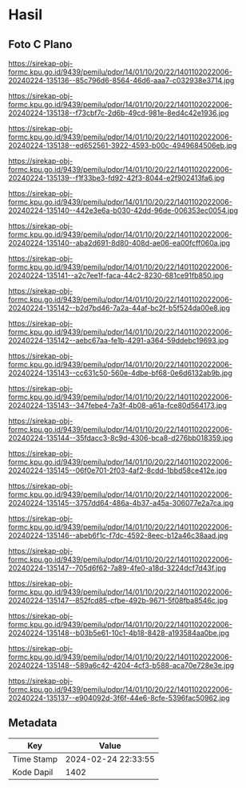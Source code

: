 # Hasil

## Foto C Plano

https://sirekap-obj-formc.kpu.go.id/9439/pemilu/pdpr/14/01/10/20/22/1401102022006-20240224-135136--85c796d6-8564-46d6-aaa7-c032938e3714.jpg

https://sirekap-obj-formc.kpu.go.id/9439/pemilu/pdpr/14/01/10/20/22/1401102022006-20240224-135138--f73cbf7c-2d6b-49cd-981e-8ed4c42e1936.jpg

https://sirekap-obj-formc.kpu.go.id/9439/pemilu/pdpr/14/01/10/20/22/1401102022006-20240224-135138--ed652561-3922-4593-b00c-4949684506eb.jpg

https://sirekap-obj-formc.kpu.go.id/9439/pemilu/pdpr/14/01/10/20/22/1401102022006-20240224-135139--f1f33be3-fd92-42f3-8044-e2f902413fa6.jpg

https://sirekap-obj-formc.kpu.go.id/9439/pemilu/pdpr/14/01/10/20/22/1401102022006-20240224-135140--442e3e6a-b030-42dd-96de-006353ec0054.jpg

https://sirekap-obj-formc.kpu.go.id/9439/pemilu/pdpr/14/01/10/20/22/1401102022006-20240224-135140--aba2d691-8d80-408d-ae06-ea00fcff060a.jpg

https://sirekap-obj-formc.kpu.go.id/9439/pemilu/pdpr/14/01/10/20/22/1401102022006-20240224-135141--a2c7ee1f-faca-44c2-8230-681ce91fb850.jpg

https://sirekap-obj-formc.kpu.go.id/9439/pemilu/pdpr/14/01/10/20/22/1401102022006-20240224-135142--b2d7bd46-7a2a-44af-bc2f-b5f524da00e8.jpg

https://sirekap-obj-formc.kpu.go.id/9439/pemilu/pdpr/14/01/10/20/22/1401102022006-20240224-135142--aebc67aa-fe1b-4291-a364-59ddebc19693.jpg

https://sirekap-obj-formc.kpu.go.id/9439/pemilu/pdpr/14/01/10/20/22/1401102022006-20240224-135143--cc631c50-560e-4dbe-bf68-0e6d6132ab9b.jpg

https://sirekap-obj-formc.kpu.go.id/9439/pemilu/pdpr/14/01/10/20/22/1401102022006-20240224-135143--347febe4-7a3f-4b08-a61a-fce80d564173.jpg

https://sirekap-obj-formc.kpu.go.id/9439/pemilu/pdpr/14/01/10/20/22/1401102022006-20240224-135144--35fdacc3-8c9d-4306-bca8-d276bb018359.jpg

https://sirekap-obj-formc.kpu.go.id/9439/pemilu/pdpr/14/01/10/20/22/1401102022006-20240224-135145--06f0e701-2f03-4af2-8cdd-1bbd58ce412e.jpg

https://sirekap-obj-formc.kpu.go.id/9439/pemilu/pdpr/14/01/10/20/22/1401102022006-20240224-135145--3757dd64-486a-4b37-a45a-306077e2a7ca.jpg

https://sirekap-obj-formc.kpu.go.id/9439/pemilu/pdpr/14/01/10/20/22/1401102022006-20240224-135146--abeb6f1c-f7dc-4592-8eec-b12a46c38aad.jpg

https://sirekap-obj-formc.kpu.go.id/9439/pemilu/pdpr/14/01/10/20/22/1401102022006-20240224-135147--705d6f62-7a89-4fe0-a18d-3224dcf7d43f.jpg

https://sirekap-obj-formc.kpu.go.id/9439/pemilu/pdpr/14/01/10/20/22/1401102022006-20240224-135147--852fcd85-cfbe-492b-9671-5f08fba8546c.jpg

https://sirekap-obj-formc.kpu.go.id/9439/pemilu/pdpr/14/01/10/20/22/1401102022006-20240224-135148--b03b5e61-10c1-4b18-8428-a193584aa0be.jpg

https://sirekap-obj-formc.kpu.go.id/9439/pemilu/pdpr/14/01/10/20/22/1401102022006-20240224-135148--589a6c42-4204-4cf3-b588-aca70e728e3e.jpg

https://sirekap-obj-formc.kpu.go.id/9439/pemilu/pdpr/14/01/10/20/22/1401102022006-20240224-135137--e904092d-3f6f-44e6-8cfe-5396fac50962.jpg


## Metadata

| Key        | Value               |
| ---------- | ------------------- |
| Time Stamp | 2024-02-24 22:33:55 |
| Kode Dapil | 1402                |



